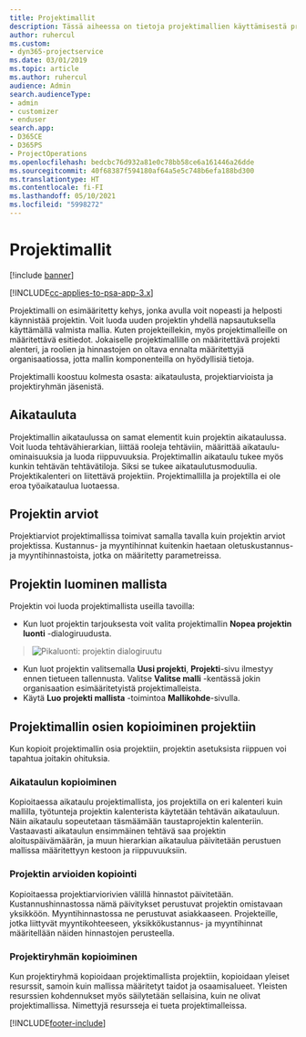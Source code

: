 ```yaml
---
title: Projektimallit
description: Tässä aiheessa on tietoja projektimallien käyttämisestä projektien nopeaan määrittämiseen.
author: ruhercul
ms.custom:
- dyn365-projectservice
ms.date: 03/01/2019
ms.topic: article
ms.author: ruhercul
audience: Admin
search.audienceType:
- admin
- customizer
- enduser
search.app:
- D365CE
- D365PS
- ProjectOperations
ms.openlocfilehash: bedcbc76d932a81e0c78bb58ce6a161446a26dde
ms.sourcegitcommit: 40f68387f594180af64a5e5c748b6efa188bd300
ms.translationtype: HT
ms.contentlocale: fi-FI
ms.lasthandoff: 05/10/2021
ms.locfileid: "5998272"
---
```

# <a name="project-templates"></a>Projektimallit 

[!include [banner](../includes/psa-now-project-operations.md)]

[!INCLUDE[cc-applies-to-psa-app-3.x](../includes/cc-applies-to-psa-app-3x.md)]

Projektimalli on esimääritetty kehys, jonka avulla voit nopeasti ja helposti käynnistää projektin. Voit luoda uuden projektin yhdellä napsautuksella käyttämällä valmista mallia. Kuten projekteillekin, myös projektimalleille on määritettävä esitiedot. Jokaiselle projektimallille on määritettävä projekti alenteri, ja roolien ja hinnastojen on oltava ennalta määritettyjä organisaatiossa, jotta mallin komponenteilla on hyödyllisiä tietoja.

Projektimalli koostuu kolmesta osasta: aikataulusta, projektiarvioista ja projektiryhmän jäsenistä.

## <a name="schedule"></a>Aikatauluta

Projektimallin aikataulussa on samat elementit kuin projektin aikataulussa. Voit luoda tehtävähierarkian, liittää rooleja tehtäviin, määrittää aikataulu-ominaisuuksia ja luoda riippuvuuksia. Projektimallin aikataulu tukee myös kunkin tehtävän tehtävätiloja. Siksi se tukee aikataulutusmoduulia. Projektikalenteri on liitettävä projektiin. Projektimallilla ja projektilla ei ole eroa työaikataulua luotaessa.

## <a name="project-estimates"></a>Projektin arviot

Projektiarviot projektimallissa toimivat samalla tavalla kuin projektin arviot projektissa. Kustannus- ja myyntihinnat kuitenkin haetaan oletuskustannus- ja myyntihinnastoista, jotka on määritetty parametreissa.

## <a name="creating-a-project-from-a-template"></a>Projektin luominen mallista
 
Projektin voi luoda projektimallista useilla tavoilla:

- Kun luot projektin tarjouksesta voit valita projektimallin **Nopea projektin luonti** -dialogiruudusta.

> ![Pikaluonti: projektin dialogiruutu](media/project-11.png)

- Kun luot projektin valitsemalla **Uusi projekti**, **Projekti**-sivu ilmestyy ennen tietueen tallennusta. Valitse **Valitse malli** -kentässä jokin organisaation esimääritetyistä projektimalleista.
- Käytä **Luo projekti mallista** -toimintoa **Mallikohde**-sivulla.

## <a name="copying-components-of-template-to-project"></a>Projektimallin osien kopioiminen projektiin

Kun kopioit projektimallin osia projektiin, projektin asetuksista riippuen voi tapahtua joitakin ohituksia.

### <a name="copying-the-schedule"></a>Aikataulun kopioiminen

Kopioitaessa aikataulu projektimallista, jos projektilla on eri kalenteri kuin mallilla, työtunteja projektin kalenterista käytetään tehtävän aikatauluun. Näin aikataulu sopeutetaan täsmäämään taustaprojektin kalenteriin. Vastaavasti aikataulun ensimmäinen tehtävä saa projektin aloituspäivämäärän, ja muun hierarkian aikataulua päivitetään perustuen mallissa määritettyyn kestoon ja riippuvuuksiin. 

### <a name="copying-project-estimates"></a>Projektin arvioiden kopiointi 

Kopioitaessa projektiarviorivien välillä hinnastot päivitetään. Kustannushinnastossa nämä päivitykset perustuvat projektin omistavaan yksikköön. Myyntihinnastossa ne perustuvat asiakkaaseen. Projekteille, jotka liittyvät myyntikohteeseen, yksikkökustannus- ja myyntihinnat määritellään näiden hinnastojen perusteella.

### <a name="copying-a-project-team"></a>Projektiryhmän kopioiminen

Kun projektiryhmä kopioidaan projektimallista projektiin, kopioidaan yleiset resurssit, samoin kuin mallissa määritetyt taidot ja osaamisalueet. Yleisten resurssien kohdennukset myös säilytetään sellaisina, kuin ne olivat projektimallissa. Nimettyjä resursseja ei tueta projektimalleissa.


[!INCLUDE[footer-include](../includes/footer-banner.md)]